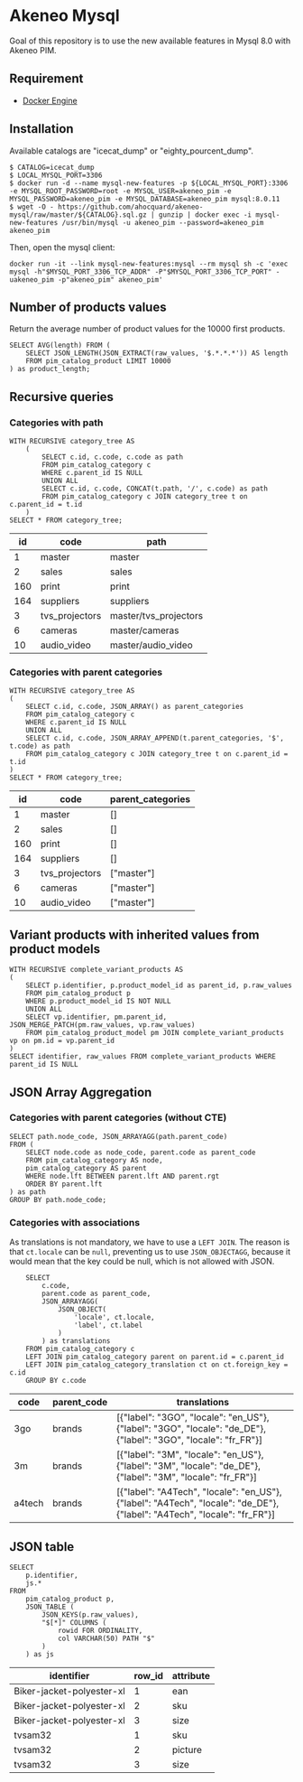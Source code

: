 # Akeneo Mysql

Goal of this repository is to use the new available features in Mysql 8.0 with Akeneo PIM.

## Requirement 

- [Docker Engine](https://docs.docker.com/engine/installation/)

## Installation

Available catalogs are "icecat_dump" or "eighty_pourcent_dump".

```
$ CATALOG=icecat_dump
$ LOCAL_MYSQL_PORT=3306
$ docker run -d --name mysql-new-features -p ${LOCAL_MYSQL_PORT}:3306 -e MYSQL_ROOT_PASSWORD=root -e MYSQL_USER=akeneo_pim -e MYSQL_PASSWORD=akeneo_pim -e MYSQL_DATABASE=akeneo_pim mysql:8.0.11
$ wget -O - https://github.com/ahocquard/akeneo-mysql/raw/master/${CATALOG}.sql.gz | gunzip | docker exec -i mysql-new-features /usr/bin/mysql -u akeneo_pim --password=akeneo_pim akeneo_pim
```

Then, open the mysql client:
```
docker run -it --link mysql-new-features:mysql --rm mysql sh -c 'exec mysql -h"$MYSQL_PORT_3306_TCP_ADDR" -P"$MYSQL_PORT_3306_TCP_PORT" -uakeneo_pim -p"akeneo_pim" akeneo_pim'
```

## Number of products values

Return the average number of product values for the 10000 first products.

```
SELECT AVG(length) FROM (
    SELECT JSON_LENGTH(JSON_EXTRACT(raw_values, '$.*.*.*')) AS length 
    FROM pim_catalog_product LIMIT 10000
) as product_length;
```

## Recursive queries

### Categories with path

```
WITH RECURSIVE category_tree AS
    (
        SELECT c.id, c.code, c.code as path
        FROM pim_catalog_category c
        WHERE c.parent_id IS NULL
        UNION ALL
        SELECT c.id, c.code, CONCAT(t.path, '/', c.code) as path
        FROM pim_catalog_category c JOIN category_tree t on c.parent_id = t.id
    )
SELECT * FROM category_tree;
```

|id  | code           | path                 |
|----|----------------|----------------------|
|1   |master	      |master                |
|2	 |sales	          |sales                 |
|160 |print	          |print                 |
|164 |suppliers	      |suppliers             |
|3	 |tvs_projectors  |master/tvs_projectors |
|6	 |cameras	      |master/cameras        |
|10	 |audio_video	  |master/audio_video    |


### Categories with parent categories

```
WITH RECURSIVE category_tree AS
(
    SELECT c.id, c.code, JSON_ARRAY() as parent_categories 
    FROM pim_catalog_category c
    WHERE c.parent_id IS NULL
    UNION ALL
    SELECT c.id, c.code, JSON_ARRAY_APPEND(t.parent_categories, '$', t.code) as path
    FROM pim_catalog_category c JOIN category_tree t on c.parent_id = t.id
)
SELECT * FROM category_tree;
```

|id  | code           | parent_categories |
|----|----------------|-------------------|
|1   |master	      |[]                 |
|2	 |sales	          |[]                 |
|160 |print	          |[]                 |
|164 |suppliers	      |[]                 |
|3	 |tvs_projectors  |["master"]         |
|6	 |cameras	      |["master"]         |
|10	 |audio_video	  |["master"]         |


## Variant products with inherited values from product models

```
WITH RECURSIVE complete_variant_products AS
(
    SELECT p.identifier, p.product_model_id as parent_id, p.raw_values
    FROM pim_catalog_product p
    WHERE p.product_model_id IS NOT NULL
    UNION ALL
    SELECT vp.identifier, pm.parent_id, JSON_MERGE_PATCH(pm.raw_values, vp.raw_values)
    FROM pim_catalog_product_model pm JOIN complete_variant_products vp on pm.id = vp.parent_id
)
SELECT identifier, raw_values FROM complete_variant_products WHERE parent_id IS NULL
```


## JSON Array Aggregation

### Categories with parent categories (without CTE)

```
SELECT path.node_code, JSON_ARRAYAGG(path.parent_code)
FROM (
    SELECT node.code as node_code, parent.code as parent_code
    FROM pim_catalog_category AS node,
    pim_catalog_category AS parent
    WHERE node.lft BETWEEN parent.lft AND parent.rgt
    ORDER BY parent.lft
) as path
GROUP BY path.node_code;
```

### Categories with associations

As translations is not mandatory, we have to use a `LEFT JOIN`.
The reason is that `ct.locale` can be `null`, preventing us to use `JSON_OBJECTAGG`, because it would mean that the key could be null, which is not allowed with JSON.

```
    SELECT 
        c.code,
        parent.code as parent_code,
        JSON_ARRAYAGG(
            JSON_OBJECT(
                'locale', ct.locale,
                'label', ct.label
            )
        ) as translations
    FROM pim_catalog_category c
    LEFT JOIN pim_catalog_category parent on parent.id = c.parent_id
    LEFT JOIN pim_catalog_category_translation ct on ct.foreign_key = c.id
    GROUP BY c.code
```

|code  |parent_code|translations                                                                                                            |
|------|-----------|------------------------------------------------------------------------------------------------------------------------|
|3go   |brands     |[{"label": "3GO", "locale": "en_US"}, {"label": "3GO", "locale": "de_DE"}, {"label": "3GO", "locale": "fr_FR"}]         |
|3m    |brands     |[{"label": "3M", "locale": "en_US"}, {"label": "3M", "locale": "de_DE"}, {"label": "3M", "locale": "fr_FR"}]            |
|a4tech|brands     |[{"label": "A4Tech", "locale": "en_US"}, {"label": "A4Tech", "locale": "de_DE"}, {"label": "A4Tech", "locale": "fr_FR"}]|

## JSON table

```
SELECT
	p.identifier,
    js.*
FROM
	pim_catalog_product p,
	JSON_TABLE (
		JSON_KEYS(p.raw_values),
        "$[*]" COLUMNS (
            rowid FOR ORDINALITY,
            col VARCHAR(50) PATH "$"
        )
	) as js
```

|identifier               |row_id| attribute|
|-------------------------|------|----------|
|Biker-jacket-polyester-xl|1     |ean       |
|Biker-jacket-polyester-xl|2     |sku       |
|Biker-jacket-polyester-xl|3     |size      |
|tvsam32                  |1     |sku       |
|tvsam32                  |2     |picture   |
|tvsam32                  |3     |size      |

